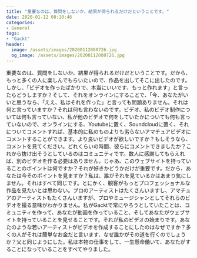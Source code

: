 ```yaml
---
title: "重要なのは、質問をしないか、結果が得られるだけだということです。"
date: 2020-01-12 08:10:46
categories:
- General
tags:
- "Gackt"
header:
  image: /assets/images/20200112080726.jpg
  og_image: /assets/images/20200112080726.jpg
---
```


重要なのは、質問をしないか、結果が得られるだけだということです。だから、もっと多くの人に楽しんでもらいたいので、作品を出してそこに出したのです。しかし、「ビデオを作ったばかりで、本当にいいです、もっと作れます」と言ったらどうしますか？そして、それをオンラインにすることで、「今、あなたがいいと思うなら、「ええ、私はそれを作った」と言っても問題ありません。それは何と言っていますか？それは何も言わないのです。ビデオ、私のビデオ制作については何も言っていない、私が他のビデオで何をしていたかについても何も言っていないので、オンラインにする、Youtubeに置く、Soundcloudに置く、それについてコメントすれば、基本的に私のものよりも劣らないアマチュアビデオにコメントすることができます。より良いビデオが欲しいですか？もしそうなら、コメントを見てください。どれくらいの時間、彼らにコメントできましたか？これから抜け出そうとしているのはコミュニティです。数人に感謝してもらえれば、別のビデオを作る必要はありません。じゃあ、このウェブサイトを持っていることのポイントは何ですか？それが好きかどうかだけが重要です。だから、あなたは今そのポイントを見ますか？私は、誰がそれを見ているかはあまり気にしません。それはすべて同じです。とにかく、観客がもっとプロフェッショナルな作品を見たいとは思わない。プロのアーティストはたくさんいますし、アマチュアのアーティストもたくさんいますが、プロやミュージシャンとしてそれらのビデオを撮る意味がわかりません。私がGacktで常にやろうとしていたことは、コミュニティを作って、あなたが動画を作っていること、そしてあなたがウェブサイトを持っていることを見せることです。それが私のビデオの始まりです。あなたのような若いアーティストがビデオを作成することにしたのはなぜですか？多くの人がそれは簡単なお金だと言います、なぜ誰かがその道を行くのでしょうか？父と同じようにした。私は本物の仕事をして、一生懸命働いて、あなたがすることになっていることをすべてやりました。
